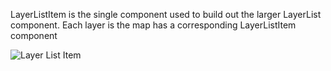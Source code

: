 LayerListItem is the single component used to build out the larger LayerList component.  Each layer is the map has a corresponding LayerListItem component


![Layer List Item](../LayerListItem.png)
